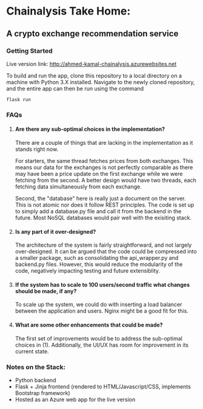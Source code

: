 # Chainalysis Take Home:
## A crypto exchange recommendation service

### Getting Started

Live version link: http://ahmed-kamal-chainalysis.azurewebsites.net

To build and run the app, clone this repository to a local directory on a machine with Python 3.X installed. Navigate to the newly cloned repository, and the entire app can then be run using the command

```
flask run
```

### FAQs

1. #### Are there any sub-optimal choices in the implementation?
    
    There are a couple of things that are lacking in the implementation as it stands right now.

    For starters, the same thread fetches prices from both exchanges. This means our data for the exchanges is not perfectly comparable as there may have been a price update on the first exchange while we were fetching from the second. A better design would have two threads, each fetching data simultaneously from each exchange.

    Second, the "database" here is really just a document on the server. This is not atomic nor does it follow REST principles. The code is set up to simply add a database.py file and call it from the backend in the future. Most NoSQL databases would pair well with the exisiting stack.

2. #### Is any part of it over-designed?
    
    The architecture of the system is fairly straightforward, and not largely over-designed. It can be argued that the code could be compressed into a smaller package, such as consolidating the api_wrapper.py and backend.py files. However, this would reduce the modularity of the code, negatively impacting testing and future extensiblity.

3. #### If the system has to scale to 100 users/second traffic what changes should be made, if any?
    
    To scale up the system, we could do with inserting a load balancer between the application and users. Nginx might be a good fit for this.
    

4. #### What are some other enhancements that could be made?

    The first set of improvements would be to address the sub-optimal choices in (1). Additionally, the UI/UX has room for improvement in its current state.

### Notes on the Stack:

- Python backend
- Flask + Jinja frontend (rendered to HTML/Javascript/CSS, implements Bootstrap framework)
- Hosted as an Azure web app for the live version
